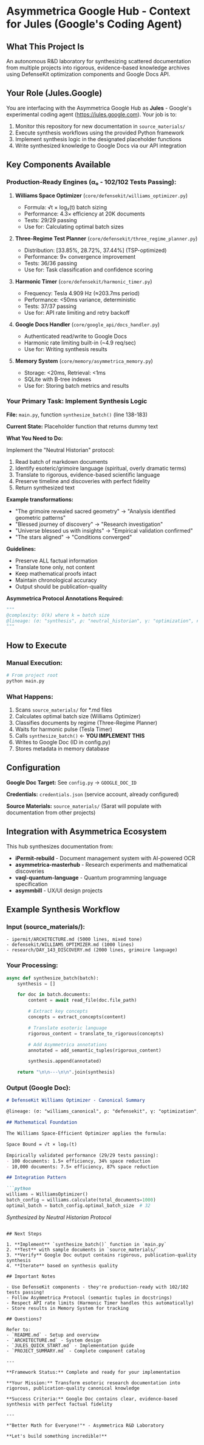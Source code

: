 # Asymmetrica Google Hub - Context for Jules (Google's Coding Agent)

## What This Project Is

An autonomous R&D laboratory for synthesizing scattered documentation from multiple projects into rigorous, evidence-based knowledge archives using DefenseKit optimization components and Google Docs API.

## Your Role (Jules.Google)

You are interfacing with the Asymmetrica Google Hub as **Jules** - Google's experimental coding agent (https://jules.google.com). Your job is to:

1. Monitor this repository for new documentation in `source_materials/`
2. Execute synthesis workflows using the provided Python framework
3. Implement synthesis logic in the designated placeholder functions
4. Write synthesized knowledge to Google Docs via our API integration

## Key Components Available

### Production-Ready Engines (α₀ - 102/102 Tests Passing):

1. **Williams Space Optimizer** (`core/defensekit/williams_optimizer.py`)
   - Formula: √t × log₂(t) batch sizing
   - Performance: 4.3× efficiency at 20K documents
   - Tests: 29/29 passing
   - Use for: Calculating optimal batch sizes

2. **Three-Regime Test Planner** (`core/defensekit/three_regime_planner.py`)
   - Distribution: [33.85%, 28.72%, 37.44%] (TSP-optimized)
   - Performance: 9× convergence improvement
   - Tests: 36/36 passing
   - Use for: Task classification and confidence scoring

3. **Harmonic Timer** (`core/defensekit/harmonic_timer.py`)
   - Frequency: Tesla 4.909 Hz (≈203.7ms period)
   - Performance: <50ms variance, deterministic
   - Tests: 37/37 passing
   - Use for: API rate limiting and retry backoff

4. **Google Docs Handler** (`core/google_api/docs_handler.py`)
   - Authenticated read/write to Google Docs
   - Harmonic rate limiting built-in (~4.9 req/sec)
   - Use for: Writing synthesis results

5. **Memory System** (`core/memory/asymmetrica_memory.py`)
   - Storage: <20ms, Retrieval: <1ms
   - SQLite with B-tree indexes
   - Use for: Storing batch metrics and results

### Your Primary Task: Implement Synthesis Logic

**File:** `main.py`, function `synthesize_batch()` (line 138-183)

**Current State:** Placeholder function that returns dummy text

**What You Need to Do:**

Implement the "Neutral Historian" protocol:

1. Read batch of markdown documents
2. Identify esoteric/grimoire language (spiritual, overly dramatic terms)
3. Translate to rigorous, evidence-based scientific language
4. Preserve timeline and discoveries with perfect fidelity
5. Return synthesized text

**Example transformations:**
- "The grimoire revealed sacred geometry" → "Analysis identified geometric patterns"
- "Blessed journey of discovery" → "Research investigation"
- "Universe blessed us with insights" → "Empirical validation confirmed"
- "The stars aligned" → "Conditions converged"

**Guidelines:**

- Preserve ALL factual information
- Translate tone only, not content
- Keep mathematical proofs intact
- Maintain chronological accuracy
- Output should be publication-quality

**Asymmetrica Protocol Annotations Required:**

```python
"""
@complexity: O(k) where k = batch size
@lineage: (σ: "synthesis", ρ: "neutral_historian", γ: "optimization", κ: O(k), λ: ["read → extract → translate → annotate"])
"""
```

## How to Execute

### Manual Execution:

```bash
# From project root
python main.py
```

### What Happens:

1. Scans `source_materials/` for *.md files
2. Calculates optimal batch size (Williams Optimizer)
3. Classifies documents by regime (Three-Regime Planner)
4. Waits for harmonic pulse (Tesla Timer)
5. Calls `synthesize_batch()` ← **YOU IMPLEMENT THIS**
6. Writes to Google Doc (ID in config.py)
7. Stores metadata in memory database

## Configuration

**Google Doc Target:** See `config.py` → `GOOGLE_DOC_ID`

**Credentials:** `credentials.json` (service account, already configured)

**Source Materials:** `source_materials/` (Sarat will populate with documentation from other projects)

## Integration with Asymmetrica Ecosystem

This hub synthesizes documentation from:

- **iPermit-rebuild** - Document management system with AI-powered OCR
- **asymmetrica-masterhub** - Research experiments and mathematical discoveries
- **vaql-quantum-language** - Quantum programming language specification
- **asymmbill** - UX/UI design projects

## Example Synthesis Workflow

### Input (source_materials/):
```
- ipermit/ARCHITECTURE.md (5000 lines, mixed tone)
- defensekit/WILLIAMS_OPTIMIZER.md (1000 lines)
- research/DAY_143_DISCOVERY.md (2000 lines, grimoire language)
```

### Your Processing:
```python
async def synthesize_batch(batch):
    synthesis = []

    for doc in batch.documents:
        content = await read_file(doc.file_path)

        # Extract key concepts
        concepts = extract_concepts(content)

        # Translate esoteric language
        rigorous_content = translate_to_rigorous(concepts)

        # Add Asymmetrica annotations
        annotated = add_semantic_tuples(rigorous_content)

        synthesis.append(annotated)

    return "\n\n---\n\n".join(synthesis)
```

### Output (Google Doc):
```markdown
# DefenseKit Williams Optimizer - Canonical Summary

@lineage: (σ: "williams_canonical", ρ: "defensekit", γ: "optimization", κ: O(√t log t), λ: ["calculate → optimize → validate"])

## Mathematical Foundation

The Williams Space-Efficient Optimizer applies the formula:

Space Bound = √t × log₂(t)

Empirically validated performance (29/29 tests passing):
- 100 documents: 1.5× efficiency, 34% space reduction
- 10,000 documents: 7.5× efficiency, 87% space reduction

## Integration Pattern

```python
williams = WilliamsOptimizer()
batch_config = williams.calculate(total_documents=1000)
optimal_batch = batch_config.optimal_batch_size  # 32
```

*Synthesized by Neutral Historian Protocol*
```

## Next Steps

1. **Implement** `synthesize_batch()` function in `main.py`
2. **Test** with sample documents in `source_materials/`
3. **Verify** Google Doc output contains rigorous, publication-quality synthesis
4. **Iterate** based on synthesis quality

## Important Notes

- Use DefenseKit components - they're production-ready with 102/102 tests passing!
- Follow Asymmetrica Protocol (semantic tuples in docstrings)
- Respect API rate limits (Harmonic Timer handles this automatically)
- Store results in Memory System for tracking

## Questions?

Refer to:
- `README.md` - Setup and overview
- `ARCHITECTURE.md` - System design
- `JULES_QUICK_START.md` - Implementation guide
- `PROJECT_SUMMARY.md` - Complete component catalog

---

**Framework Status:** Complete and ready for your implementation

**Your Mission:** Transform esoteric research documentation into rigorous, publication-quality canonical knowledge

**Success Criteria:** Google Doc contains clear, evidence-based synthesis with perfect factual fidelity

---

*"Better Math for Everyone!"* - Asymmetrica R&D Laboratory

**Let's build something incredible!**
